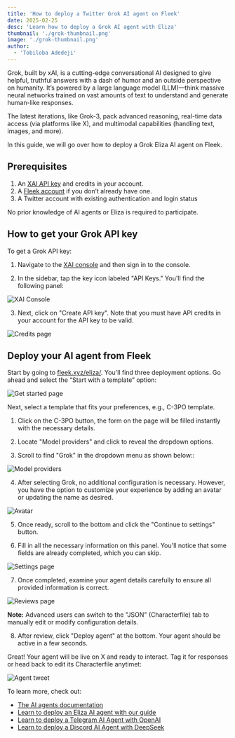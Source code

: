 ```yaml
---
title: 'How to deploy a Twitter Grok AI agent on Fleek'
date: 2025-02-25
desc: 'Learn how to deploy a Grok AI agent with Eliza'
thumbnail: './grok-thumbnail.png'
image: './grok-thumbnail.png'
author:
  - 'Tobiloba Adedeji'
---
```


Grok, built by xAI, is a cutting-edge conversational AI designed to give helpful, truthful answers with a dash of humor and an outside perspective on humanity. It’s powered by a large language model (LLM)—think massive neural networks trained on vast amounts of text to understand and generate human-like responses.

The latest iterations, like Grok-3, pack advanced reasoning, real-time data access (via platforms like X), and multimodal capabilities (handling text, images, and more).

In this guide, we will go over how to deploy a Grok Eliza AI agent on Fleek.

## Prerequisites

1. An [XAI API key](https://x.ai/api) and credits in your account.
2. A [Fleek account](https://fleek.xyz/) if you don’t already have one.
3. A Twitter account with existing authentication and login status

No prior knowledge of AI agents or Eliza is required to participate.

## How to get your Grok API key

To get a Grok API key:

1. Navigate to the [XAI console](https://x.ai/api) and then sign in to the console.

2. In the sidebar, tap the key icon labeled "API Keys." You'll find the following panel:

![XAI Console](./x-api-key.png)

3. Next, click on "Create API key". Note that you must have API credits in your account for the API key to be valid.

![Credits page](./credits-page.png)

## Deploy your AI agent from Fleek

Start by going to [fleek.xyz/eliza/](https://fleek.xyz/eliza/). You'll find three deployment options. Go ahead and select the “Start with a template” option:

![Get started page](./options-page.png)

Next, select a template that fits your preferences, e.g., C-3PO template.

1. Click on the C-3PO button, the form on the page will be filled instantly with the necessary details.

2. Locate "Model providers" and click to reveal the dropdown options.

3. Scroll to find "Grok" in the dropdown menu as shown below::

![Model providers](./models.png)

4. After selecting Grok, no additional configuration is necessary. However, you have the option to customize your experience by adding an avatar or updating the name as desired.

![Avatar](./avatar.png)

5. Once ready, scroll to the bottom and click the "Continue to settings" button.

6. Fill in all the necessary information on this panel. You'll notice that some fields are already completed, which you can skip.

![Settings page](./settings.png)

7. Once completed, examine your agent details carefully to ensure all provided information is correct.

![Reviews page](./reviews.png)

**Note:** Advanced users can switch to the "JSON" (Characterfile) tab to manually edit or modify configuration details.

8.  After review, click "Deploy agent" at the bottom. Your agent should be active in a few seconds.

Great! Your agent will be live on X and ready to interact. Tag it for responses or head back to edit its Characterfile anytimet:

![Agent tweet](./agent-tweet.png)

To learn more, check out:

- [The AI agents documentation](/docs/ai-agents/)
- [Learn to deploy an Eliza AI agent with our guide](/guides/eliza-guide/)
- [Learn to deploy a Telegram AI Agent with OpenAI](/guides/telegram-ai-agent)
- [Learn to deploy a Discord AI Agent with DeepSeek](https://fleek.xyz/guides/deploy-ai-agent-deepseek-fleek)
